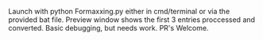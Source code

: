 Launch with python Formaxxing.py either in cmd/terminal or via the provided bat file.
Preview window shows the first 3 entries proccessed and converted.
Basic debugging, but needs work.
PR's Welcome.
